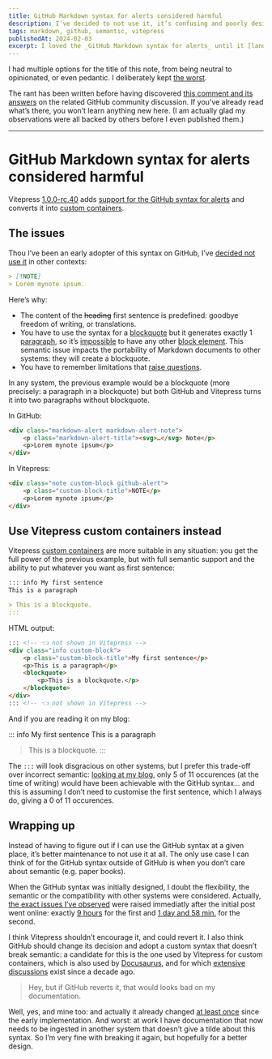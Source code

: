 ```yaml
---
title: GitHub Markdown syntax for alerts considered harmful
description: I’ve decided to not use it, it’s confusing and poorly designed.
tags: markdown, github, semantic, vitepress
publishedAt: 2024-02-03
excerpt: I loved the _GitHub Markdown syntax for alerts_ until it [landed in Vitepress](https://github.com/vuejs/vitepress/blob/main/CHANGELOG.md#100-rc40-2024-1-22), which made me think about it. Now [I think it sucks]().
---
```


I had multiple options for the title of this note, from being neutral to opinionated, or even pedantic. I deliberately kept [the worst](https://meyerweb.com/eric/comment/chech.html).

The rant has been written before having discovered [this comment and its answers](https://github.com/orgs/community/discussions/16925#discussioncomment-2791869) on the related GitHub community discussion. If you’ve already read what’s there, you won’t learn anything new here. (I am actually glad my observations were all backed by others before I even published them.)

---

# GitHub Markdown syntax for alerts considered harmful

<datetime :date="$frontmatter.publishedAt" formatter="longdate"/>

Vitepress [1.0.0-rc.40](https://github.com/vuejs/vitepress/blob/main/CHANGELOG.md#100-rc40-2024-1-22) adds [support for the GitHub syntax for alerts](https://vitepress.dev/guide/markdown#github-flavored-alerts) and converts it into [custom containers](https://vitepress.dev/guide/markdown#custom-containers).

## The issues

Thou I’ve been an early adopter of this syntax on GitHub, I’ve [decided not use it](https://github.com/meduzen/blog/blob/main/CONTRIBUTING.md#markdown-flavor) in other contexts:

```md
> [!NOTE]  
> Lorem mynote ipsum.
```

Here’s why:
- The content of the ~~heading~~ first sentence is predefined: goodbye freedom of writing, or translations.
- You have to use the syntax for a [blockquote](https://daringfireball.net/projects/markdown/syntax#blockquote) but it generates exactly 1 [paragraph](https://developer.mozilla.org/fr/docs/Web/HTML/Element/p), so it’s [impossible](https://github.com/vuejs/vitepress/issues/3512) to have any other [block element](https://daringfireball.net/projects/markdown/syntax#block). This semantic issue impacts the portability of Markdown documents to other systems: they will create a blockquote.
- You have to remember limitations that [raise questions](https://github.com/vuejs/vitepress/issues/3512).

In any system, the previous example would be a blockquote (more precisely: a paragraph in a blockquote) but both GitHub and Vitepress turns it into two paragraphs without blockquote.

In GitHub:

```html
<div class="markdown-alert markdown-alert-note">
    <p class="markdown-alert-title"><svg>…</svg> Note</p>
    <p>Lorem mynote ipsum</p>
</div>
```

In Vitepress:

```html
<div class="note custom-block github-alert">
    <p class="custom-block-title">NOTE</p>
    <p>Lorem mynote ipsum</p>
</div>
```

## Use Vitepress custom containers instead

Vitepress [custom containers](https://vitepress.dev/guide/markdown#custom-containers) are more suitable in any situation: you get the full power of the previous example, but with full semantic support and the ability to put whatever you want as first sentence:

```md
::: info My first sentence
This is a paragraph

> This is a blockquote.
:::
```

HTML output:

```html
::: <!-- 👈 not shown in Vitepress -->
<div class="info custom-block">
    <p class="custom-block-title">My first sentence</p>
    <p>This is a paragraph</p>
    <blockquote>
        <p>This is a blockquote.</p>
    </blockquote>
</div>
::: <!-- 👈 not shown in Vitepress -->
```

And if you are reading it on my blog:

::: info My first sentence
This is a paragraph

> This is a blockquote.
:::

The `:::` will look disgracious on other systems, but I prefer this trade-off over incorrect semantic: [looking at my blog](https://github.com/search?q=repo%3Ameduzen%2Fblog+lang%3AMarkdown+%3A%3A%3A&type=code), only 5 of 11 occurences (at the time of writing) would have been achievable with the GitHub syntax… and this is assuming I don’t need to customise the first sentence, which I always do, giving a 0 of 11 occurences.

## Wrapping up

Instead of having to figure out if I can use the GitHub syntax at a given place, it’s better maintenance to not use it at all. The only use case I can think of for the GitHub syntax outside of GitHub is when you don’t care about semantic (e.g. paper books).

When the GitHub syntax was initially designed, I doubt the flexibility, the semantic or the compatibility with other systems were considered. Actually, [the exact issues I’ve observed](#the-issues) were raised immediatly after the initial post went online: exactly [9 hours](https://github.com/orgs/community/discussions/16925#discussioncomment-2787141) for the first and [1 day and 58 min.](https://github.com/orgs/community/discussions/16925#discussioncomment-2791861) for the second.

I think Vitepress shouldn’t encourage it, and could revert it. I also think GitHub should change its decision and adopt a custom syntax that doesn’t break semantic: a candidate for this is the one used by Vitepress for custom containers, which is also used by [Docusaurus](https://docusaurus.io/docs/markdown-features/admonitions), and for which [extensive discussions](https://talk.commonmark.org/t/generic-directives-plugins-syntax/444) exist since a decade ago.

> Hey, but if GitHub reverts it, that would looks bad on my documentation.

Well, yes, and mine too: and actually it already changed [at least once](https://github.com/meduzen/datetime-attribute/commit/26e1234b46c0db7585883ed52d6b371066e37159) since the early implementation. And worst: at work I have documentation that now needs to be ingested in another system that doesn’t give a tilde about this syntax. So I’m very fine with breaking it again, but hopefully for a better design.
